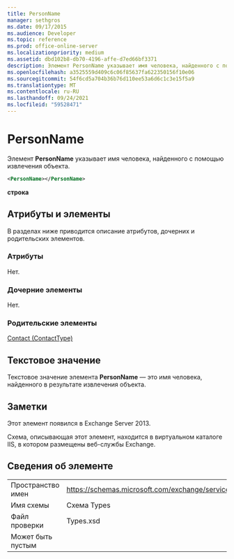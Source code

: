 ```yaml
---
title: PersonName
manager: sethgros
ms.date: 09/17/2015
ms.audience: Developer
ms.topic: reference
ms.prod: office-online-server
ms.localizationpriority: medium
ms.assetid: dbd102b8-db70-4196-affe-d7ed66bf3371
description: Элемент PersonName указывает имя человека, найденного с помощью извлечения объекта.
ms.openlocfilehash: a3525559d409c6c06f85637fa622350156f10e06
ms.sourcegitcommit: 54f6cd5a704b36b76d110ee53a6d6c1c3e15f5a9
ms.translationtype: MT
ms.contentlocale: ru-RU
ms.lasthandoff: 09/24/2021
ms.locfileid: "59528471"
---
```

# <a name="personname"></a>PersonName

Элемент **PersonName** указывает имя человека, найденного с помощью извлечения объекта. 
  
```XML
<PersonName></PersonName>
```

 **строка**
## <a name="attributes-and-elements"></a>Атрибуты и элементы

В разделах ниже приводится описание атрибутов, дочерних и родительских элементов.
  
### <a name="attributes"></a>Атрибуты

Нет.
  
### <a name="child-elements"></a>Дочерние элементы

Нет.
  
### <a name="parent-elements"></a>Родительские элементы

[Contact (ContactType)](contact-contacttype.md)
  
## <a name="text-value"></a>Текстовое значение

Текстовое значение элемента **PersonName** — это имя человека, найденного в результате извлечения объекта. 
  
## <a name="remarks"></a>Заметки

Этот элемент появился в Exchange Server 2013.
  
Схема, описывающая этот элемент, находится в виртуальном каталоге IIS, в котором размещены веб-службы Exchange.
  
## <a name="element-information"></a>Сведения об элементе

|||
|:-----|:-----|
|Пространство имен  <br/> |https://schemas.microsoft.com/exchange/services/2006/types  <br/> |
|Имя схемы  <br/> |Схема Types  <br/> |
|Файл проверки  <br/> |Types.xsd  <br/> |
|Может быть пустым  <br/> ||
   

